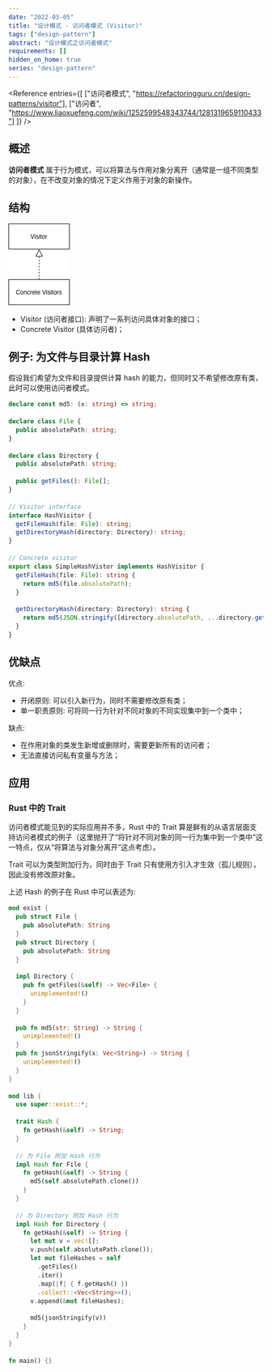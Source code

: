 ```yaml
---
date: "2022-03-05"
title: "设计模式 - 访问者模式 (Visitor)"
tags: ["design-pattern"]
abstract: "设计模式之访问者模式"
requirements: []
hidden_on_home: true
series: "design-pattern"
---
```


<Reference
entries={[
["访问者模式", "https://refactoringguru.cn/design-patterns/visitor"],
["访问者", "https://www.liaoxuefeng.com/wiki/1252599548343744/1281319659110433"]
]}
/>

## 概述

**访问者模式** 属于行为模式，可以将算法与作用对象分离开（通常是一组不同类型的对象），在不改变对象的情况下定义作用于对象的新操作。

## 结构

![visitor struct](./struct.png)

- Visitor (访问者接口): 声明了一系列访问具体对象的接口；
- Concrete Visitor (具体访问者)；

## 例子: 为文件与目录计算 Hash

假设我们希望为文件和目录提供计算 hash 的能力，但同时又不希望修改原有类，此时可以使用访问者模式。

```ts
declare const md5: (x: string) => string;

declare class File {
  public absolutePath: string;
}

declare class Directory {
  public absolutePath: string;

  public getFiles(): File[];
}

// Visitor interface
interface HashVisitor {
  getFileHash(file: File): string;
  getDirectoryHash(directory: Directory): string;
}

// Concrete visitor
export class SimpleHashVistor implements HashVisitor {
  getFileHash(file: File): string {
    return md5(file.absolutePath);
  }

  getDirectoryHash(directory: Directory): string {
    return md5(JSON.stringify([directory.absolutePath, ...directory.getFiles().map((file) => this.getFileHash(file))]));
  }
}
```

## 优缺点

优点:

- 开闭原则: 可以引入新行为，同时不需要修改原有类；
- 单一职责原则: 可将同一行为针对不同对象的不同实现集中到一个类中；

缺点:

- 在作用对象的类发生新增或删除时，需要更新所有的访问者；
- 无法直接访问私有变量与方法；

## 应用

### Rust 中的 Trait

访问者模式能见到的实际应用并不多，Rust 中的 Trait 算是鲜有的从语言层面支持访问者模式的例子（这里抛开了“将针对不同对象的同一行为集中到一个类中”这一特点，仅从“将算法与对象分离开”这点考虑）。

Trait 可以为类型附加行为，同时由于 Trait 只有使用方引入才生效（孤儿规则），因此没有修改原对象。

上述 Hash 的例子在 Rust 中可以表述为:

```rust
mod exist {
  pub struct File {
    pub absolutePath: String
  }
  pub struct Directory {
    pub absolutePath: String
  }

  impl Directory {
    pub fn getFiles(&self) -> Vec<File> {
      unimplemented!()
    }
  }

  pub fn md5(str: String) -> String {
    unimplemented!()
  }
  pub fn jsonStringify(x: Vec<String>) -> String {
    unimplemented!()
  }
}

mod lib {
  use super::exist::*;

  trait Hash {
    fn getHash(&self) -> String;
  }

  // 为 File 附加 Hash 行为
  impl Hash for File {
    fn getHash(&self) -> String {
      md5(self.absolutePath.clone())
    }
  }

  // 为 Directory 附加 Hash 行为
  impl Hash for Directory {
    fn getHash(&self) -> String {
      let mut v = vec![];
      v.push(self.absolutePath.clone());
      let mut fileHashes = self
        .getFiles()
        .iter()
        .map(|f| { f.getHash() })
        .collect::<Vec<String>>();
      v.append(&mut fileHashes);

      md5(jsonStringify(v))
    }
  }
}

fn main() {}
```
